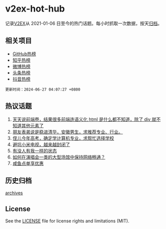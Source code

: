 # v2ex-hot-hub

 记录[V2EX](https://www.v2ex.com/)从 2021-01-06 日至今的热门话题。每小时抓取一次数据，按天[归档](archives)。
 
 ## 相关项目

- [GitHub热榜](https://github.com/it985/github-hot-hub)
- [知乎热榜](https://github.com/it985/zhihu-hot-hub)
- [微博热榜](https://github.com/it985/weibo-hot-hub)
- [头条热榜](https://github.com/it985/toutiao-hot-hub)
- [抖音热榜](https://github.com/it985/douyin-hot-hub)


 `更新时间：2024-06-27 04:07:27 +0800`

## 热议话题

1. [天天说前端卷，结果很多前端连语义化 html 是什么都不知道，除了 div 就不知道其他元素了](https://www.v2ex.com/t/1052679)
1. [朋友表弟说是稳进清华，安徽男生，求推荐专业、行业。](https://www.v2ex.com/t/1052630)
1. [侄儿今年高考，确定学计算机专业，求帮忙选择学校](https://www.v2ex.com/t/1052736)
1. [避坑小米电视，越来越封闭了](https://www.v2ex.com/t/1052676)
1. [有没人有我一样的状态](https://www.v2ex.com/t/1052685)
1. [如何在演唱会一类的大型场馆中保持网络畅通？](https://www.v2ex.com/t/1052699)
1. [咸鱼点单享优惠](https://www.v2ex.com/t/1052639)

## 历史归档

[archives](archives)

## License

See the [LICENSE](LICENSE) file for license rights and limitations (MIT).
